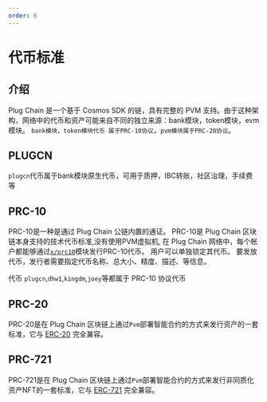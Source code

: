 ```yaml
---
order: 6
---
```


# 代币标准


## 介绍

Plug Chain 是一个基于 Cosmos SDK 的链，具有完整的 PVM 支持。由于这种架构，网络中的代币和资产可能来自不同的独立来源：bank模块，token模块，evm模块。
`bank模块，token模块代币 属于PRC-10协议`，`pvm模块属于PRC-20协议`。

## PLUGCN

`plugcn`代币属于bank模块原生代币，可用于质押，IBC转账，社区治理，手续费等

## PRC-10
PRC-10是一种是通过 Plug Chain 公链内置的通证。 PRC-10是 Plug Chain 区块链本身支持的技术代币标准,没有使用PVM虚拟机, 在 Plug Chain 网络中，每个帐户都能够通过[`x/prc10`](../cli-client/token.md)模块发行PRC-10代币。 用户可以单独锁定其代币。 要发放代币，发行者需要指定代币名称、总大小、精度、描述、等信息。

代币 `plugcn`,`dhw1`,`kingdm`,`joey`等都属于 PRC-10 协议代币


## PRC-20

PRC-20是在 Plug Chain 区块链上通过`Pvm`部署智能合约的方式来发行资产的一套标准，它与 [ERC-20](https://github.com/ethereum/EIPs/blob/master/EIPS/eip-20.md) 完全兼容。


## PRC-721

PRC-721是在 Plug Chain 区块链上通过`Pvm`部署智能合约的方式来发行非同质化资产NFT的一套标准，它与 [ERC-721](https://github.com/ethereum/EIPs/blob/master/EIPS/eip-721.md) 完全兼容。



